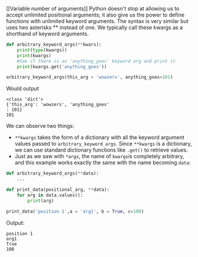 
[[Variable number of arguments]]
Python doesn't stop at allowing us to accept unlimited positional arguments; it also give us the power to define functions with unlimited keyword arguments. The syntax is very similar but uses two asterisks ** instead of one. We typically call these kwargs as a shorthand of keyword arguments.
```Python
def arbitrary_keyword_args(**kwars):
	print(type(kwargs))
	print(kwargs)
	#See if there is an 'anything_goes' keyword arg and print it
	print(kwargs.get('anything_goes'))

arbitrary_keyword_args(this_arg = 'wowzers', anything_goes=101)
```
Would output
```
<class 'dict'>
{'this_arg': 'wowzers', 'anything_goes'
: 101}
101
```

We can observe two things:
- `**kwargs` takes the form of a dictionary with all the keyword argument values passed to `arbitrary_keyword_args`. Since `**kwargs` is a dictionary, we can use standard dictionary functions like `.get()` to retrieve values.
- Just as we saw with `*args`, the name of `kwargs`is completely arbitrary, and this example works exactly the same with the name becoming `data`:
```Python
def arbitrary_keyword_args(**data):
	...
```


```Python
def print_data(positional_arg, **data):
	for arg in data.values():
		print(arg)

print_data('position 1',a = 'arg1', b = True, c=100)
```
Output:
```
position 1
arg1
True
100
```
